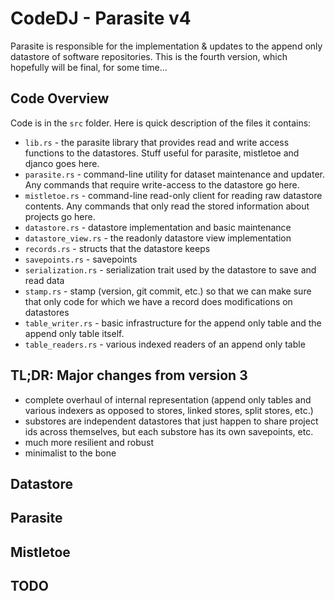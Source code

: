 # CodeDJ - Parasite v4

Parasite is responsible for the implementation & updates to the append only datastore of software repositories. This is the fourth version, which hopefully will be final, for some time...

## Code Overview

Code is in the `src` folder. Here is quick description of the files it contains:

- `lib.rs` - the parasite library that provides read and write access functions to the datastores. Stuff useful for parasite, mistletoe and djanco goes here. 
- `parasite.rs` - command-line utility for dataset maintenance and updater. Any commands that require write-access to the datastore go here. 
- `mistletoe.rs` - command-line read-only client for reading raw datastore contents. Any commands that only read the stored information about projects go here. 
- `datastore.rs` - datastore implementation and basic maintenance
- `datastore_view.rs` - the readonly datastore view implementation
- `records.rs` - structs that the datastore keeps
- `savepoints.rs` - savepoints
- `serialization.rs` - serialization trait used by the datastore to save and read data
- `stamp.rs` - stamp (version, git commit, etc.) so that we can make sure that only code for which we have a record does modifications on datastores
- `table_writer.rs` - basic infrastructure for the append only table and the append only table itself. 
- `table_readers.rs` - various indexed readers of an append only table

## TL;DR: Major changes from version 3

- complete overhaul of internal representation (append only tables and various indexers as opposed to stores, linked stores, split stores, etc.)
- substores are independent datastores that just happen to share project ids across themselves, but each substore has its own savepoints, etc. 
- much more resilient and robust
- minimalist to the bone

## Datastore



## Parasite

## Mistletoe


## TODO

